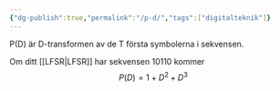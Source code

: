 ```yaml
---
{"dg-publish":true,"permalink":"/p-d/","tags":["digitalteknik"]}
---
```


P(D) är D-transformen av de T första symbolerna i sekvensen.

Om ditt [[LFSR\|LFSR]] har sekvensen 10110 kommer $$P(D) = 1+D^2+D^3$$